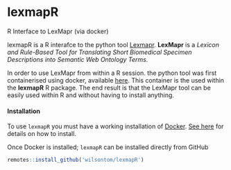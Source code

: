 # lexmapR


R Interface to LexMapr (via docker)

lexmapR is a R interafce to the python tool [Lexmapr](https://github.com/Public-Health-Bioinformatics/LexMapr). **LexMapr** is a _Lexicon and Rule-Based Tool for Translating Short Biomedical Specimen Descriptions into Semantic Web Ontology Terms_. 

In order to use LexMapr from within a R session. the python tool was first containerised using docker, available [here](https://github.com/wilsontom/lexmapr-docker). This container is the used within the **lexmapR** R package. The end result is that the LexMapr tool can be easily used within R and without having to install anything. 

#### Installation

To use `lexmapR` you must have a working installation of [Docker](https://www.docker.com/). [See here](https://docs.docker.com/install/) for details on how to install.

Once Docker is installed; `lexmapR` can be installed directly from GitHub

```r
remotes::install_github('wilsontom/lexmapR')

```
